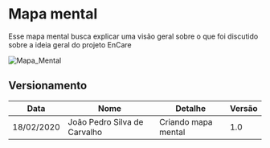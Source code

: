 # Mapa mental

Esse mapa mental busca explicar uma visão geral sobre o que foi discutido sobre a ideia geral do projeto EnCare

![Mapa_Mental](https://github.com/UnBArqDsw2020-2/2020.2_G2_Encare/blob/develop/docs/imagens/Mapa%20mental.png)
## Versionamento

| Data | Nome | Detalhe | Versão |
|------|-------|--------|--------|
| 18/02/2020 | João Pedro Silva de Carvalho | Criando mapa mental | 1.0 |

